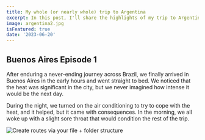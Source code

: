 ```yaml
---
title: My whole (or nearly whole) trip to Argentina
excerpt: In this post, I'll share the highlights of my trip to Argentina and the thoughts I had throughout that time.
image: argentina2.jpg
isFeatured: true
date: '2023-06-20'
---
```


## Buenos Aires Episode 1

After enduring a never-ending journey across Brazil, we finally arrived in Buenos Aires in the early hours and went straight to bed. We noticed that the heat was significant in the city, but we never imagined how intense it would be the next day.

During the night, we turned on the air conditioning to try to cope with the heat, and it helped, but it came with consequences. In the morning, we all woke up with a slight sore throat that would condition the rest of the trip.


![Create routes via your file + folder structure](argentina1.jpg)
